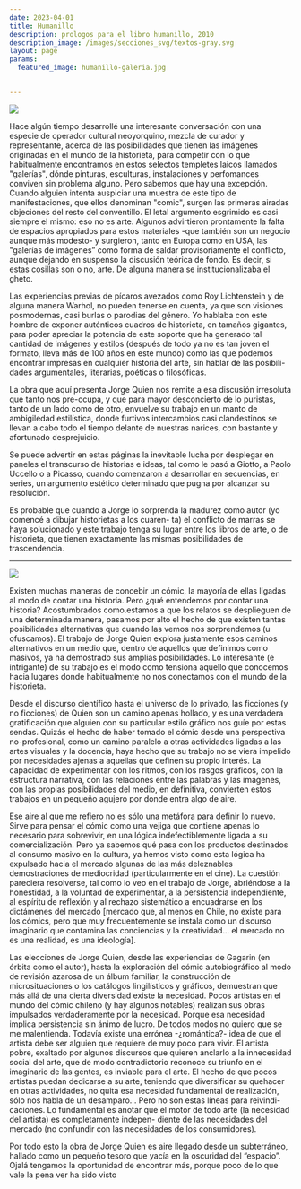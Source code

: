 ```yaml
---
date: 2023-04-01
title: Humanillo
description: prologos para el libro humanillo, 2010
description_image: /images/secciones_svg/textos-gray.svg
layout: page
params:
  featured_image: humanillo-galeria.jpg

 
---
```


![](/images/textos/h1-titulo.svg)

Hace algún tiempo desarrollé una interesante conversación con una especie de operador cultural neoyorquino, mezcla de curador y representante, acerca de las posibilidades que tienen las imágenes originadas en el mundo de la historieta, para competir con lo que habitualmente encontramos en estos selectos templetes laicos llamados "galerías", dónde pinturas, esculturas, instalaciones y perfomances conviven sin problema alguno. Pero sabemos que hay una excepción. Cuando alguien intenta auspiciar una muestra de este tipo de manifestaciones, que ellos denominan "comic", surgen las primeras airadas objeciones del resto del conventillo. El letal argumento esgrimido es casi siempre el mismo: eso no es arte. Algunos advirtieron prontamente la falta de espacios apropiados para estos materiales -que también son un negocio aunque más modesto- y surgieron, tanto en Europa como en USA, las "galerías de imágenes” como forma de saldar provisoriamente el conflicto, aunque dejando en suspenso la discusión teórica de fondo. Es decir, si estas cosillas son o no, arte. De alguna manera se institucionalizaba el gheto.

Las experiencias previas de pícaros avezados como Roy Lichtenstein y de alguna manera Warhol, no pueden tenerse en cuenta, ya que son visiones posmodernas, casi burlas o parodias del género. Yo hablaba con este hombre de exponer auténticos cuadros de historieta, en tamaños gigantes, para poder apreciar la potencia de este soporte que ha generado tal cantidad de imágenes y estilos (después de todo ya no es tan joven el formato, lleva más de 100 años en este mundo) como las que podemos encontrar impresas en cualquier historia del arte, sin hablar de las posibili- dades argumentales, literarias, poéticas o filosóficas.

La obra que aquí presenta Jorge Quien nos remite a esa discusión irresoluta que tanto nos pre-ocupa, y que para mayor desconcierto de lo puristas, tanto de un lado como de otro, envuelve su trabajo en un manto de ambigiledad estilística, donde furtivos intercambios casi clandestinos se llevan a cabo todo el tiempo delante de nuestras narices, con bastante y afortunado desprejuicio.

Se puede advertir en estas páginas la inevitable lucha por desplegar en paneles el transcurso de historias e ideas, tal como le pasó a Giotto, a Paolo Uccello o a Picasso, cuando comenzaron a desarrollar en secuencias, en series, un argumento estético determinado que pugna por alcanzar su resolución.

Es probable que cuando a Jorge lo sorprenda la madurez como autor (yo comencé a dibujar historietas a los cuaren- ta) el conflicto de marras se haya solucionado y este trabajo tenga su lugar entre los libros de arte, o de historieta, que tienen exactamente las mismas posibilidades de trascendencia.  

---

![](/images/textos/h2-titulo.svg)  

Existen muchas maneras de concebir un cómic, la mayoría de ellas ligadas al modo de contar una historia. Pero ¿qué entendemos por contar una historia? Acostumbrados como.estamos a que los relatos se desplieguen de una determinada manera, pasamos por alto el hecho de que existen tantas posibilidades alternativas que cuando las vemos nos sorprendemos (u ofuscamos). El trabajo de Jorge Quien explora justamente esos caminos alternativos en un medio que, dentro de aquellos que definimos como masivos, ya ha demostrado sus amplias posibilidades. Lo interesante (e intrigante) de su trabajo es el modo como tensiona aquello que conocemos hacia lugares donde habitualmente no nos conectamos con el mundo de la historieta.

Desde el discurso científico hasta el universo de lo privado, las ficciones (y no ficciones) de Quien son un camino apenas hollado, y es una verdadera gratificación que alguien con su particular estilo gráfico nos guíe por estas sendas. Quizás el hecho de haber tomado el cómic desde una perspectiva no-profesional, como un camino paralelo a otras actividades ligadas a las artes visuales y la docencia, haya hecho que su trabajo no se viera impelido por necesidades ajenas a aquellas que definen su propio interés. La capacidad de experimentar con los ritmos, con los rasgos gráficos, con la estructura narrativa, con las relaciones entre las palabras y las imágenes, con las propias posibilidades del medio, en definitiva, convierten estos trabajos en un pequeño agujero por donde entra algo de aire.

Ese aire al que me refiero no es sólo una metáfora para definir lo nuevo. Sirve para pensar el cómic como una vejiga que contiene apenas lo necesario para sobrevivir, en una lógica indefectiblemente ligada a su comercialización. Pero ya sabemos qué pasa con los productos destinados al consumo masivo en la cultura, ya hemos visto como esta lógica ha expulsado hacia el mercado algunas de las más deleznables demostraciones de mediocridad (particularmente en el cine). La cuestión pareciera resolverse, tal como lo veo en el trabajo de Jorge, abriéndose a la honestidad, a la voluntad de experimentar, a la persistencia independiente, al espíritu de reflexión y al rechazo sistemático a encuadrarse en los dictámenes del mercado [mercado que, al menos en Chile, no existe para los cómics, pero que muy frecuentemente se instala como un discurso imaginario que contamina las conciencias y la creatividad... el mercado no es una realidad, es una ideología].

Las elecciones de Jorge Quien, desde las experiencias de Gagarin (en órbita como el autor), hasta la exploración del cómic autobiográfico al modo de revisión azarosa de un álbum familiar, la construcción de microsituaciones o los catálogos lingilísticos y gráficos, demuestran que más allá de una cierta diversidad existe la necesidad. Pocos artistas en el mundo del cómic chileno (y hay algunos notables) realizan sus obras impulsados verdaderamente por la necesidad. Porque esa necesidad implica persistencia sin ánimo de lucro. De todos modos no quiero que se me malentienda. Todavía existe una errónea -¿romántica?- idea de que el artista debe ser alguien que requiere de muy poco para vivir. El artista pobre, exaltado por algunos discursos que quieren anclarlo a la innecesidad social del arte, que de modo contradictorio reconoce su triunfo en el imaginario de las gentes, es inviable para el arte. El hecho de que pocos artistas puedan dedicarse a su arte, teniendo que diversificar su quehacer en otras actividades, no quita esa necesidad fundamental de realización, sólo nos habla de un desamparo... Pero no son estas líneas para reivindi- caciones. Lo fundamental es anotar que el motor de todo arte (la necesidad del artista) es completamente indepen- diente de las necesidades del mercado (no confundir con las necesidades de los consumidores).

Por todo esto la obra de Jorge Quien es aire llegado desde un subterráneo, hallado como un pequeño tesoro que yacía en la oscuridad del “espacio”. Ojalá tengamos la oportunidad de encontrar más, porque poco de lo que vale la pena ver ha sido visto



